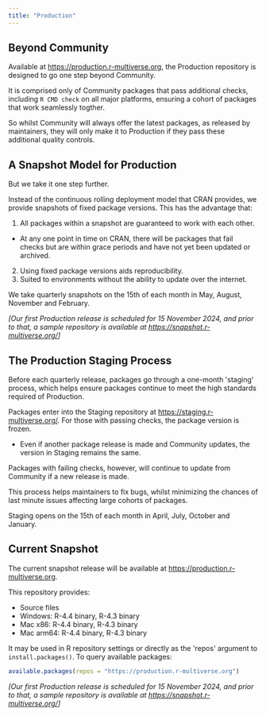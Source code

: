 ```yaml
---
title: "Production"
---
```


## Beyond Community

Available at <https://production.r-multiverse.org>, the Production repository is designed to go one step beyond Community.

It is comprised only of Community packages that pass additional checks, including `R CMD check` on all major platforms, ensuring a cohort of packages that work seamlessly togther.

So whilst Community will always offer the latest packages, as released by maintainers, they will only make it to Production if they pass these additional quality controls.

## A Snapshot Model for Production

But we take it one step further.

Instead of the continuous rolling deployment model that CRAN provides, we provide snapshots of fixed package versions.
This has the advantage that:

1. All packages within a snapshot are guaranteed to work with each other.
 + At any one point in time on CRAN, there will be packages that fail checks but are within grace periods and have not yet been updated or archived.
2. Using fixed package versions aids reproducibility.
3. Suited to environments without the ability to update over the internet.

We take quarterly snapshots on the 15th of each month in May, August, November and February.

*[Our first Production release is scheduled for 15 November 2024, and prior to that, a sample repository is available at <https://snapshot.r-multiverse.org/>]*

## The Production Staging Process

Before each quarterly release, packages go through a one-month 'staging' process, which helps ensure packages continue to meet the high standards required of Production.

Packages enter into the Staging repository at <https://staging.r-multiverse.org/>.
For those with passing checks, the package version is frozen.

- Even if another package release is made and Community updates, the version in Staging remains the same.

Packages with failing checks, however, will continue to update from Community if a new release is made.

This process helps maintainers to fix bugs, whilst minimizing the chances of last minute issues affecting large cohorts of packages.

Staging opens on the 15th of each month in April, July, October and January.

## Current Snapshot

The current snapshot release will be available at <https://production.r-multiverse.org>.

This repository provides:

- Source files
- Windows: R-4.4 binary, R-4.3 binary
- Mac x86: R-4.4 binary, R-4.3 binary
- Mac arm64: R-4.4 binary, R-4.3 binary

It may be used in R repository settings or directly as the 'repos' argument to `install.packages()`.
To query available packages:

```r
available.packages(repos = "https://production.r-multiverse.org")
```
*[Our first Production release is scheduled for 15 November 2024, and prior to that, a sample repository is available at <https://snapshot.r-multiverse.org/>]*

